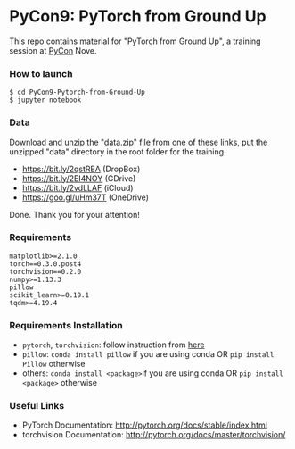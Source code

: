 # PyCon9: PyTorch from Ground Up

This repo contains material for "PyTorch from Ground Up", a training session at [PyCon](http://pycon.it) Nove.

### How to launch

	$ cd PyCon9-Pytorch-from-Ground-Up
	$ jupyter notebook

### Data

Download and unzip the "data.zip" file from one of these links, put the unzipped "data" directory in the root folder for the training.  
 - https://bit.ly/2qstREA (DropBox)
 - https://bit.ly/2EI4NOY (GDrive)
 - https://bit.ly/2vdLLAF (iCloud)
 - https://goo.gl/uHm37T (OneDrive)

Done. Thank you for your attention!

### Requirements

	matplotlib>=2.1.0
	torch==0.3.0.post4
	torchvision==0.2.0
	numpy>=1.13.3
	pillow
	scikit_learn>=0.19.1
	tqdm>=4.19.4

### Requirements Installation

- `pytorch`, `torchvision`: follow instruction from [here](http://pytorch.org)
- `pillow`: `conda install pillow` if you are using conda OR `pip install Pillow` otherwise
- others: `conda install <package>`if you are using conda OR `pip install <package>` otherwise

### Useful Links

- PyTorch Documentation: http://pytorch.org/docs/stable/index.html 
- torchvision Documentation: http://pytorch.org/docs/master/torchvision/
